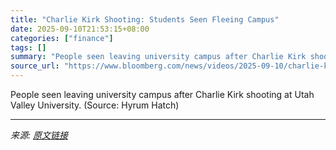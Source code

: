 ```yaml
---
title: "Charlie Kirk Shooting: Students Seen Fleeing Campus"
date: 2025-09-10T21:53:15+08:00
categories: ["finance"]
tags: []
summary: "People seen leaving university campus after Charlie Kirk shooting at Utah Valley University. (Source: Hyrum Hatch)"
source_url: "https://www.bloomberg.com/news/videos/2025-09-10/charlie-kirk-shooting-students-seen-fleeing-campus"
---
```


People seen leaving university campus after Charlie Kirk shooting at Utah Valley University. (Source: Hyrum Hatch)

---

*来源: [原文链接](https://www.bloomberg.com/news/videos/2025-09-10/charlie-kirk-shooting-students-seen-fleeing-campus)*
